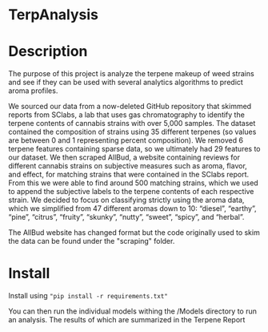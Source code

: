 # TerpAnalysis

# Description
The purpose of this project is analyze the terpene makeup of weed strains and see
if they can be used with several analytics algorithms to predict aroma profiles.

We sourced our data from a now-deleted GitHub repository that skimmed reports from
SClabs, a lab that uses gas chromatography to identify the terpene contents of
cannabis strains with over 5,000 samples. The dataset contained the composition of
strains using 35 different terpenes (so values are between 0 and 1 representing percent
composition). We removed 6 terpene features containing sparse data, so we ultimately
had 29 features to our dataset. We then scraped AllBud, a website containing reviews
for different cannabis strains on subjective measures such as aroma, flavor, and effect,
for matching strains that were contained in the SClabs report. From this we were able to
find around 500 matching strains, which we used to append the subjective labels to the
terpene contents of each respective strain. We decided to focus on classifying strictly
using the aroma data, which we simplified from 47 different aromas down to 10: “diesel”,
“earthy”, “pine”, “citrus”, “fruity”, “skunky”, “nutty”, “sweet”, “spicy”, and “herbal”.

The AllBud website has changed format but the code originally used to skim the data can be found
under the "scraping" folder.

# Install
Install using ````"pip install -r requirements.txt"````

You can then run the individual models withing the /Models directory to run an analysis. The results of
which are summarized in the Terpene Report

